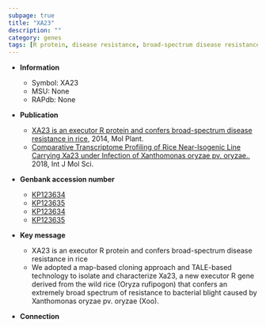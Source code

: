 ```yaml
---
subpage: true
title: "XA23"
description: ""
category: genes
tags: [R protein, disease resistance, broad-spectrum disease resistance, disease, bacterial blight]
---
```


* **Information**  
    + Symbol: XA23  
    + MSU: None  
    + RAPdb: None  

* **Publication**  
    + [XA23 is an executor R protein and confers broad-spectrum disease resistance in rice](http://www.ncbi.nlm.nih.gov/pubmed?term=XA23+is+an+executor+R+protein+and+confers+broad-spectrum+disease+resistance+in+rice%5BTitle%5D), 2014, Mol Plant.
    + [Comparative Transcriptome Profiling of Rice Near-Isogenic Line Carrying Xa23 under Infection of Xanthomonas oryzae pv. oryzae.](http://www.ncbi.nlm.nih.gov/pubmed?term=Comparative+Transcriptome+Profiling+of+Rice+Near-Isogenic+Line+Carrying+Xa23+under+Infection+of+Xanthomonas+oryzae+pv.+oryzae.%5BTitle%5D), 2018, Int J Mol Sci.

* **Genbank accession number**  
    + [KP123634](http://www.ncbi.nlm.nih.gov/nuccore/KP123634)
    + [KP123635](http://www.ncbi.nlm.nih.gov/nuccore/KP123635)
    + [KP123634](http://www.ncbi.nlm.nih.gov/nuccore/KP123634)
    + [KP123635](http://www.ncbi.nlm.nih.gov/nuccore/KP123635)

* **Key message**  
    + XA23 is an executor R protein and confers broad-spectrum disease resistance in rice
    + We adopted a map-based cloning approach and TALE-based technology to isolate and characterize Xa23, a new executor R gene derived from the wild rice (Oryza rufipogon) that confers an extremely broad spectrum of resistance to bacterial blight caused by Xanthomonas oryzae pv. oryzae (Xoo).

* **Connection**  




